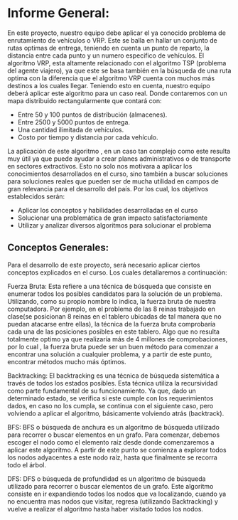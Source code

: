 # Informe General:

En este proyecto, nuestro equipo debe aplicar el ya conocido problema de enrutamiento de vehículos o VRP. Este se balla en hallar un conjunto de rutas optimas de entrega, teniendo en cuenta un punto de reparto, la distancia entre cada punto y un numero especifico de vehículos. El algoritmo VRP, esta altamente relacionado con el algoritmo TSP (problema del agente viajero), ya que este se basa también en la búsqueda de una ruta optima con la diferencia que el algoritmo VRP cuenta con muchos más destinos a los cuales llegar. Teniendo esto en cuenta, nuestro equipo deberá aplicar este algoritmo para un caso real. Donde contaremos con un mapa distribuido rectangularmente que contará con: 
* Entre 50 y 100 puntos de distribución (almacenes).
* Entre 2500 y 5000 puntos de entrega.
* Una cantidad ilimitada de vehículos.
* Costo por tiempo y distancia por cada vehículo.

La aplicación de este algoritmo , en un caso tan complejo como este resulta muy útil ya que puede ayudar a crear planes administrativos o de transporte en sectores extractivos. Esto no solo nos motivara a aplicar los conocimientos desarrollados en el curso, sino también a buscar soluciones para soluciones reales que pueden ser de mucha utilidad en campos de gran relevancia para el desarrollo del país. Por los cual, los objetivos establecidos serán: 
* Aplicar los conceptos y habilidades desarrolladas en el curso 
* Solucionar una problemática de gran impacto satisfactoriamente 
* Utilizar y analizar diversos algoritmos para solucionar el problema




## Conceptos Generales:

Para el desarrollo de este proyecto, será necesario aplicar ciertos conceptos explicados en el curso. Los cuales detallaremos a continuación: 

Fuerza Bruta: Esta refiere a una técnica de búsqueda que consiste en enumerar todos los posibles candidatos para la solución de un problema. Utilizando, como su propio nombre lo indica, la fuerza bruta de nuestra computadora. Por ejemplo, en el problema de las 8 reinas trabajado en clase(se posicionan 8 reinas en el tablero ubicadas de tal manera que no puedan atacarse entre ellas), la técnica de la fuerza bruta comprobaría cada una de las posiciones posibles en este tablero. Algo que no resulta totalmente optimo ya que realizaría más de 4 millones de comprobaciones, por lo cual , la fuerza bruta puede ser un buen método para comenzar a encontrar una solución a cualquier problema, y a partir de este punto, encontrar métodos mucho más óptimos.

Backtracking: El backtracking es una técnica de búsqueda sistemática a través de todos los estados posibles. Esta técnica utiliza la recursividad como parte fundamental de su funcionamiento. Ya que, dado un determinado estado, se verifica si este cumple con los requerimientos dados, en caso no los cumpla, se continua con el siguiente caso, pero volviendo a aplicar el algoritmo, básicamente volviendo atrás (backtrack). 

BFS: BFS o búsqueda de anchura es un algoritmo de búsqueda utilizado para recorrer o buscar elementos en un grafo. Para comenzar, debemos escoger el nodo como el elemento raíz desde donde comenzaremos a aplicar este algoritmo. A partir de este punto se comienza a explorar todos los nodos adyacentes a este nodo raíz, hasta que finalmente se recorra todo el árbol. 

DFS: DFS o búsqueda de profundidad es un algoritmo de búsqueda utilizado para recorrer o buscar elementos de un grafo. Este algoritmo consiste en ir expandiendo todos los nodos que va localizando, cuando ya no encuentra mas nodos que visitar, regresa (utilizando Backtracking) y vuelve a realizar el algoritmo hasta haber visitado todos los nodos.

